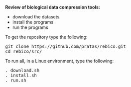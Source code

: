 <b>Review of biological data compression tools:</b>
<ul> 
	<li>download the datasets</li>
	<li>install the programs</li>
	<li>run the programs</li>
</ul>

To get the repository type the following:
<pre>
git clone https://github.com/pratas/rebico.git
cd rebico/src/
</pre>

To run all, in a Linux environment, type the following:
<pre>
. download.sh
. install.sh
. run.sh
</pre>
